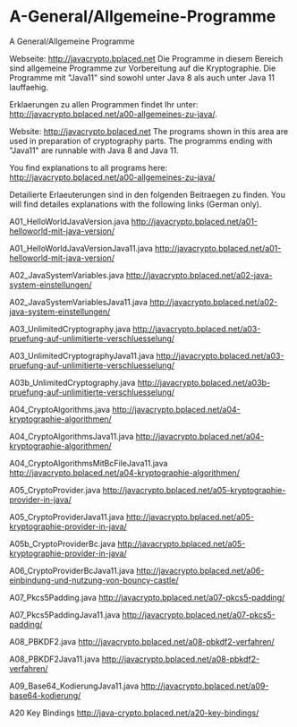 # A-General/Allgemeine-Programme
A General/Allgemeine Programme

Webseite: http://javacrypto.bplaced.net
Die Programme in diesem Bereich sind allgemeine Programme zur Vorbereitung auf die Kryptographie. Die Programme mit "Java11" sind sowohl unter Java 8 als auch unter Java 11 lauffaehig.

Erklaerungen zu allen Programmen findet Ihr unter: http://javacrypto.bplaced.net/a00-allgemeines-zu-java/.

Website: http://javacrypto.bplaced.net
The programs shown in this area are used in preparation of cryptography parts. The programms ending with "Java11" are runnable with Java 8 and Java 11.

You find explanations to all programs here: http://javacrypto.bplaced.net/a00-allgemeines-zu-java/

Detailierte Erlaeuterungen sind in den folgenden Beitraegen zu finden.
You will find detailes explanations with the following links (German only).

A01_HelloWorldJavaVersion.java http://javacrypto.bplaced.net/a01-helloworld-mit-java-version/

A01_HelloWorldJavaVersionJava11.java http://javacrypto.bplaced.net/a01-helloworld-mit-java-version/

A02_JavaSystemVariables.java http://javacrypto.bplaced.net/a02-java-system-einstellungen/

A02_JavaSystemVariablesJava11.java http://javacrypto.bplaced.net/a02-java-system-einstellungen/

A03_UnlimitedCryptography.java http://javacrypto.bplaced.net/a03-pruefung-auf-unlimitierte-verschluesselung/

A03_UnlimitedCryptographyJava11.java http://javacrypto.bplaced.net/a03-pruefung-auf-unlimitierte-verschluesselung/

A03b_UnlimitedCryptography.java http://javacrypto.bplaced.net/a03b-pruefung-auf-unlimitierte-verschluesselung/

A04_CryptoAlgorithms.java http://javacrypto.bplaced.net/a04-kryptographie-algorithmen/

A04_CryptoAlgorithmsJava11.java http://javacrypto.bplaced.net/a04-kryptographie-algorithmen/

A04_CryptoAlgorithmsMitBcFileJava11.java http://javacrypto.bplaced.net/a04-kryptographie-algorithmen/

A05_CryptoProvider.java http://javacrypto.bplaced.net/a05-kryptographie-provider-in-java/

A05_CryptoProviderJava11.java http://javacrypto.bplaced.net/a05-kryptographie-provider-in-java/

A05b_CryptoProviderBc.java http://javacrypto.bplaced.net/a05-kryptographie-provider-in-java/

A06_CryptoProviderBcJava11.java http://javacrypto.bplaced.net/a06-einbindung-und-nutzung-von-bouncy-castle/

A07_Pkcs5Padding.java http://javacrypto.bplaced.net/a07-pkcs5-padding/

A07_Pkcs5PaddingJava11.java http://javacrypto.bplaced.net/a07-pkcs5-padding/

A08_PBKDF2.java http://javacrypto.bplaced.net/a08-pbkdf2-verfahren/

A08_PBKDF2Java11.java http://javacrypto.bplaced.net/a08-pbkdf2-verfahren/

A09_Base64_KodierungJava11.java http://javacrypto.bplaced.net/a09-base64-kodierung/

A20 Key Bindings http://java-crypto.bplaced.net/a20-key-bindings/
